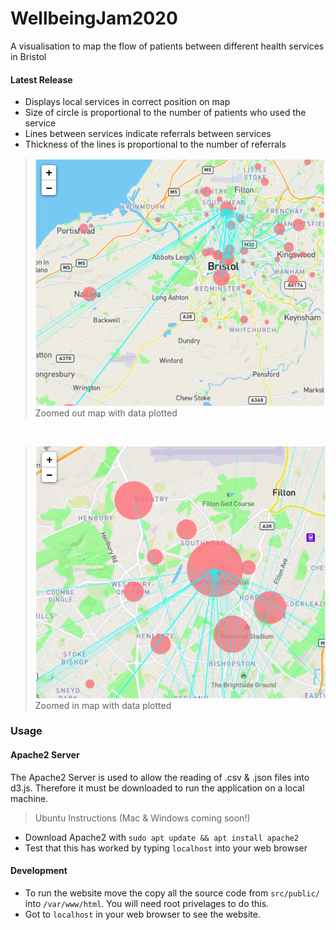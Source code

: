 # WellbeingJam2020

A visualisation to map the flow of patients between different health services in Bristol

#### Latest Release

  - Displays local services in correct position on map
  - Size of circle is proportional to the number of patients who used the service
  - Lines between services indicate referrals between services
  - Thickness of the lines is proportional to the number of referrals

> ![Zoomed Out Map](docs/map_1.png)
> Zoomed out map with data plotted

<br>

> ![Zoomed In Map](docs/map_2.png)
> Zoomed in map with data plotted


### Usage

#### Apache2 Server

The Apache2 Server is used to allow the reading of .csv & .json files into d3.js. Therefore it must be downloaded to run the application on a local machine.

> Ubuntu Instructions (Mac & Windows coming soon!)

- Download Apache2 with `sudo apt update && apt install apache2`
- Test that this has worked by typing `localhost` into your web browser

#### Development

- To run the website move the copy all the source code from `src/public/` into `/var/www/html`. You will need root privelages to do this.
- Got to `localhost` in your web browser to see the website.
